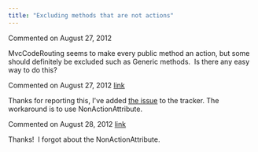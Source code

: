 ```yaml
---
title: "Excluding methods that are not actions"
---
```

<div id="post904814" class="discussion-comment op">
   <div class="discussion-header">Commented on 
      <time datetime="2012-08-27T15:25:43.74-07:00" title="2012-08-27T15:25:43.74-07:00">August 27, 2012</time>
   </div>
   <div class="discussion-message">
<p>MvcCodeRouting seems to make every public method an action, but some should definitely&nbsp;be excluded such as Generic methods. &nbsp;Is there any easy way to do this?</p>
</div>
</div>
<div id="post904822" class="discussion-comment marked-as-answer">
   <div class="discussion-header">Commented on 
      <time datetime="2012-08-27T16:06:16.47-07:00" title="2012-08-27T16:06:16.47-07:00">August 27, 2012</time> <a href="#post904822" class="post-link">link</a></div>
   <div class="discussion-message"><p>Thanks for reporting this, I've added <a href="../issues/1147.html">the issue</a> to the tracker. The workaround is to use NonActionAttribute.</p></div>
</div>
<div id="post905104" class="discussion-comment">
   <div class="discussion-header">Commented on 
      <time datetime="2012-08-28T06:48:45.623-07:00" title="2012-08-28T06:48:45.623-07:00">August 28, 2012</time> <a href="#post905104" class="post-link">link</a></div>
   <div class="discussion-message"><p>Thanks! &nbsp;I forgot about the NonActionAttribute.</p></div>
</div>